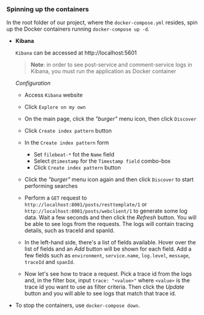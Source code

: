 ### Spinning up the containers

In the root folder of our project, where the `docker-compose.yml` resides, spin up the Docker containers running `docker-compose up -d`.

- **Kibana**

  `Kibana` can be accessed at http://localhost:5601

  > **Note**: in order to see post-service and comment-service logs in Kibana, you must run the application as Docker container

  _Configuration_

    - Access `Kibana` website
    - Click `Explore on my own`
    - On the main page, click the _"burger"_ menu icon, then click `Discover`
    - Click `Create index pattern` button
    - In the `Create index pattern` form
        - Set `filebeat-*` fot the `Name` field
        - Select `@timestamp` for the `Timestamp field` combo-box
        - Click `Create index pattern` button
    - Click the _"burger"_ menu icon again and then click `Discover` to start performing searches

    - Perform a `GET` request to `http://localhost:8001/posts/resttemplate/1` or  `http://localhost:8001/posts/webclient/1` to generate some log data. Wait a few seconds and then click the _Refresh_ button. You will be able to see logs from the requests. The logs will contain tracing details, such as traceId and spanId.

    - In the left-hand side, there's a list of fields available. Hover over the list of fields and an _Add_ button will be shown for each field. Add a few fields such as `environment`, `service.name`, `log.level`, `message`, `traceId` and `spanId`.

    - Now let's see how to trace a request. Pick a trace id from the logs and, in the filter box, input `trace: "<value>"` where `<value>` is the trace id you want to use as filter criteria. Then click the _Update_ button and you will able to see logs that match that trace id.

- To stop the containers, use `docker-compose down`.